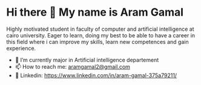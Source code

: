 # Hi there 👋 My name is Aram Gamal 
Highly motivated student in faculty of computer and artificial intelligence at cairo university. Eager to learn, doing my best to be able to have a career in this field where i can improve my skills, learn new competences and gain experience.


- 🌱 I’m currently major in Artificial intelligence departement
- 📫 How to reach me: <a href="mailto:aramgamal2@gmail.com">aramgamal2@gmail.com</a>
- 🔗 Linkedin: https://www.linkedin.com/in/aram-gamal-375a79211/
<!--
**AramGamal/AramGamal** is a ✨ _special_ ✨ repository because its `README.md` (this file) appears on your GitHub profile.

Here are some ideas to get you started:

- 🔭 I’m currently working on ...

- 👯 I’m looking to collaborate on ...
- 🤔 I’m looking for help with ...
- 💬 Ask me about ...

- 😄 Pronouns: ...
- ⚡ Fun fact: ...
-->

